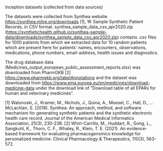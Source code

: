 Inception datasets (collected from data sources)

The datasets were collected from Synthea website https://synthea.mitre.org/downloads [1], 1K Sample Synthetic Patient Records, in CSV format. synthea_sample_data_csv_apr2020.zip (https://synthetichealth.github.io/synthea-sample-data/downloads/synthea_sample_data_csv_apr2020.zip) contains .csv files for 1000 patients from which we extracted data for 10 random patients which are present here for patients' names, encounters, observations, medications, phone numbers, email-address, health issues and diagnostics. 

The drug database data (Medicines_output_european_public_assessment_reports.xlsx) was downloaded from PharmGKB [2] https://www.pharmgkb.org/labelAnnotations and the dataset was downloaded from https://www.ema.europa.eu/en/medicines/download-medicine-data under the download link of ”Download table of all EPARs for human and
veterinary medicines”.

[1] Walonoski, J., Kramer, M., Nichols, J., Quina, A., Moesel, C., Hall, D., ... McLachlan, S.
    (2018). Synthea: An approach, method, and software mechanism for generating synthetic
    patients and the synthetic electronic health care record. Journal of the American Medical
    Informatics Association, 25(3), 230-238.
[2] Whirl-Carrillo, M., Huddart, R., Gong, L., Sangkuhl, K., Thorn, C. F., Whaley, R., Klein,
    T. E. (2021). An evidence-based framework for evaluating pharmacogenomics knowledge
    for personalized medicine. Clinical Pharmacology & Therapeutics, 110(3), 563-572.
